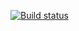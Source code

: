 [![Build status](https://ci.appveyor.com/api/projects/status/2lla8cxp40kmdkeq/branch/main?svg=true)](https://ci.appveyor.com/project/Nastyazaz/patterns1/branch/main)
